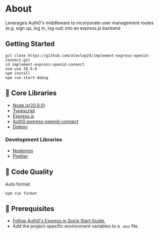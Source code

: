 # About
Leverages Auth0's middleware to incorporate user management routes (e.g. sign up, log in, log out) into an express.js backend

## Getting Started
```
git clone https://github.com/alexlop29/implement-express-openid-connect.git
cd implement-express-openid-connect
nvm use 20.9.0
npm install
npm run start-debug
```

## 🔧 Core Libraries
- [Node.js(20.9.0)](https://nodejs.org/en)
- [Typescript](https://www.typescriptlang.org/)
- [Express.js](https://expressjs.com/)
- [Auth0 express-openid-connect](https://github.com/auth0/express-openid-connect)
- [Dotenv](https://github.com/motdotla/dotenv)

### Development Libraries
- [Nodemon](https://nodemon.io/)
- [Prettier](https://prettier.io/)

## 🌈 Code Quality

Auto format

```
npm run format
```

## 🚧 Prerequisites
- [Follow Auth0's Express.js Quick Start Guide.](https://auth0.com/docs/quickstart/webapp/express/01-login)
- Add the project-specific environment variables to a `.env` file.

